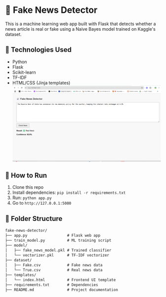 # 📰 Fake News Detector

This is a machine learning web app built with Flask that detects whether a news article is real or fake using a Naive Bayes model trained on Kaggle's dataset.

## 🔧 Technologies Used
- Python
- Flask
- Scikit-learn
- TF-IDF
- HTML/CSS (Jinja templates)
![Fake News Detector Screenshot](screenshot.png)

## 🚀 How to Run
1. Clone this repo
2. Install dependencies: `pip install -r requirements.txt`
3. Run: `python app.py`
4. Go to `http://127.0.0.1:5000`

## 📂 Folder Structure

```
fake-news-detector/
├── app.py                  # Flask web app
├── train_model.py          # ML training script
├── model/
│   ├── fake_news_model.pkl # Trained classifier
│   └── vectorizer.pkl      # TF-IDF vectorizer
├── dataset/
│   ├── Fake.csv            # Fake news data
│   └── True.csv            # Real news data
├── templates/
│   └── index.html          # Frontend UI template
├── requirements.txt        # Dependencies
├── README.md               # Project documentation
```
